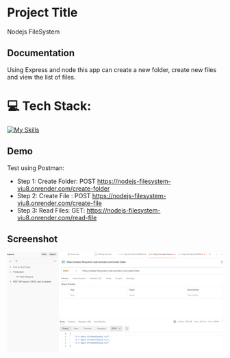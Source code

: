 # Project Title

Nodejs FileSystem

## Documentation

Using Express and node this app can create a new folder, create new files and view the list of files.

# 💻 Tech Stack:

[![My Skills](https://skillicons.dev/icons?i=nodejs,express,git,postman)](https://skillicons.dev)

## Demo

Test using Postman:

- Step 1: Create Folder: POST https://nodejs-filesystem-viu8.onrender.com/create-folder
- Step 2: Create File : POST https://nodejs-filesystem-viu8.onrender.com/create-file
- Step 3: Read Files: GET: https://nodejs-filesystem-viu8.onrender.com/read-file

## Screenshot

![alt text](image.png)

